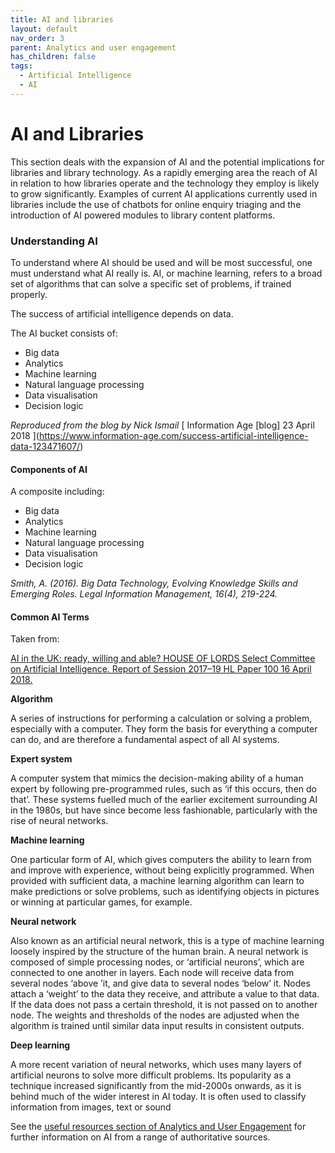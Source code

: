 ```yaml
---
title: AI and libraries
layout: default
nav_order: 3
parent: Analytics and user engagement
has_children: false
tags:
  - Artificial Intelligence
  - AI
---
```


# AI and Libraries

This section deals with the expansion of AI and the potential implications for libraries and library technology. As a rapidly emerging area the reach of AI in relation to how libraries operate and the technology they employ is likely to grow significantly. Examples of current AI applications currently used in libraries include the use of chatbots for online enquiry triaging and the introduction of AI powered modules to library content platforms.

### Understanding AI

[](https://www.information-age.com/success-artificial-intelligence-data-123471607/)To understand where AI should be used and will be most successful, one must understand what AI really is. AI, or machine learning, refers to a broad set of algorithms that can solve a specific set of problems, if trained properly.

The success of artificial intelligence depends on data. [](https://www.information-age.com/success-artificial-intelligence-data-123471607/)[](https://www.information-age.com/success-artificial-intelligence-data-123471607/)

The AI bucket consists of:

- Big data
- Analytics
- Machine learning
- Natural language processing
- Data visualisation
- Decision logic

_Reproduced from the blog by Nick Ismail_ [ Information Age \[blog] 23 April 2018 ](https://www.information-age.com/success-artificial-intelligence-data-123471607/)

#### Components of AI

A composite including:

- Big data
- Analytics
- Machine learning
- Natural language processing
- Data visualisation
- Decision logic

_Smith, A. (2016). Big Data Technology, Evolving Knowledge Skills and Emerging Roles. Legal Information Management, 16(4), 219-224._

#### Common AI Terms

Taken from:

[AI in the UK: ready, willing and able? HOUSE OF LORDS Select Committee on Artificial Intelligence. Report of Session 2017–19 HL Paper 100 16 April 2018. ](https://publications.parliament.uk/pa/ld201719/ldselect/ldai/100/100.pdf)

**Algorithm**

A series of instructions for performing a calculation or solving a problem, especially with a computer. They form the basis for everything a computer can do, and are therefore a fundamental aspect of all AI systems.

**Expert system**

A computer system that mimics the decision-making ability of a human expert by following pre-programmed rules, such as ‘if this occurs, then do that’. These systems fuelled much of the earlier excitement surrounding AI in the 1980s, but have since become less fashionable, particularly with the rise of neural networks.

**Machine learning**

One particular form of AI, which gives computers the ability to learn from and improve with experience, without being explicitly programmed. When provided with sufficient data, a machine learning algorithm can learn to make predictions or solve problems, such as identifying objects in pictures or winning at particular games, for example.

**Neural network**

Also known as an artificial neural network, this is a type of machine learning loosely inspired by the structure of the human brain. A neural network is composed of simple processing nodes, or ‘artificial neurons’, which are connected to one another in layers. Each node will receive data from several nodes ‘above ’it, and give data to several nodes ‘below’ it. Nodes attach a ‘weight’ to the data they receive, and attribute a value to that data. If the data does not pass a certain threshold, it is not passed on to another node. The weights and thresholds of the nodes are adjusted when the algorithm is trained until similar data input results in consistent outputs.

**Deep learning**

A more recent variation of neural networks, which uses many layers of artificial neurons to solve more difficult problems. Its popularity as a technique increased significantly from the mid-2000s onwards, as it is behind much of the wider interest in AI today. It is often used to classify information from images, text or sound

See the [useful resources section of Analytics and User Engagement](/analytics-and-user-engagement/useful-resources) for further information on AI from a range of authoritative sources.
